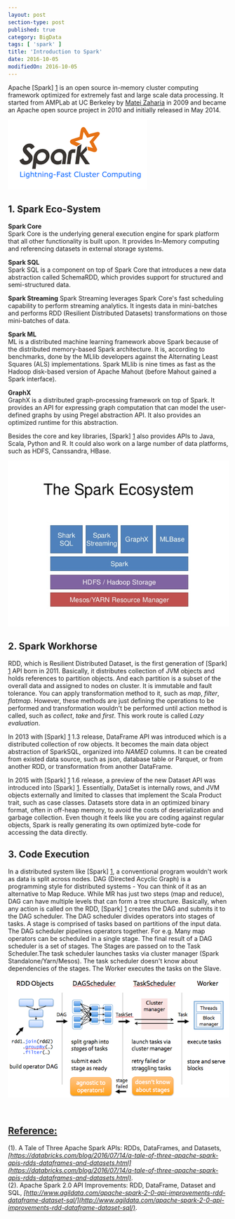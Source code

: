 ```yaml
---
layout: post
section-type: post
published: true
category: BigData
tags: [ 'spark' ]
title: 'Introduction to Spark'
date: 2016-10-05
modifiedOn: 2016-10-05
---
```


Apache [Spark] [1] is an open source in-memory cluster computing framework optimized for extremely fast and large scale data processing. It started from AMPLab at UC Berkeley by [Matei Zaharia](https://cs.stanford.edu/~matei/) in 2009 and became an Apache open source project in 2010 and initially released in May 2014.    

![alt text](/img/blog/spark.png)  

__1. Spark Eco-System__  
----------------------  
__Spark Core__  
Spark Core is the underlying general execution engine for spark platform that all other functionality is built upon. It provides In-Memory computing and referencing datasets in external storage systems.  

__Spark SQL__  
Spark SQL is a component on top of Spark Core that introduces a new data abstraction called SchemaRDD, which provides support for structured and semi-structured data.  

__Spark Streaming__
Spark Streaming leverages Spark Core's fast scheduling capability to perform streaming analytics. It ingests data in mini-batches and performs RDD (Resilient Distributed Datasets) transformations on those mini-batches of data.  

__Spark ML__  
ML is a distributed machine learning framework above Spark because of the distributed memory-based Spark architecture. It is, according to benchmarks, done by the MLlib developers against the Alternating Least Squares (ALS) implementations. Spark MLlib is nine times as fast as the Hadoop disk-based version of Apache Mahout (before Mahout gained a Spark interface).  

__GraphX__  
GraphX is a distributed graph-processing framework on top of Spark. It provides an API for expressing graph computation that can model the user-defined graphs by using Pregel abstraction API. It also provides an optimized runtime for this abstraction.  

Besides the core and key libraries, [Spark] [1] also provides APIs to Java, Scala, Python and R. It could also work on a large number of data platforms, such as HDFS, Canssandra, HBase.  

![alt text](/img/blog/spark_ecosystem.jpg)  

__2. Spark Workhorse__  
----------------------  
RDD, which is Resilient Distributed Dataset, is the first generation of [Spark] [1] API born in 2011. Basically, it distributes collection of JVM objects and holds references to partition objects. And each partition is a subset of the overall data and assigned to nodes on cluster. It is immutable and fault tolerance. You can apply transformation method to it, such as *map*, *filter*, *flatmap*. However, these methods are just defining the operations to be performed and transformation wouldn't be performed until action method is called, such as *collect*, *take* and *first*. This work route is called *Lazy evaluation*.    

In 2013 with [Spark] [1] 1.3 release, DataFrame API was introduced which is a distributed collection of row objects. It becomes the main data object abstraction of SparkSQL, organized into *NAMED* columns. It can be created from existed data source, such as json, database table or Parquet, or from another RDD, or transformation from another DataFrame.   

In 2015 with [Spark] [1] 1.6 release, a preview of the new Dataset API was introduced into [Spark] [1]. Essentially, DataSet is internally rows, and JVM objects externally and limited to classes that implement the Scala Product trait, such as case classes. Datasets store data in an optimized binary format, often in off-heap memory, to avoid the costs of deserialization and garbage collection. Even though it feels like you are coding against regular objects, Spark is really generating its own optimized byte-code for accessing the data directly.  

__3. Code Execution__  
---------------------  
In a distributed system like [Spark] [1], a conventional program wouldn't work  as data is split across nodes. DAG (Directed Acyclic Graph) is a programming style for distributed systems - You can think of it as an alternative to Map Reduce. While MR has just two steps (map and reduce), DAG can have multiple levels that can form a tree structure. Basically, when any action is called on the RDD, [Spark] [1] creates the DAG and submits it to the DAG scheduler. The DAG scheduler divides operators into stages of tasks. A stage is comprised of tasks based on partitions of the input data. The DAG scheduler pipelines operators together. For e.g. Many map operators can be scheduled in a single stage. The final result of a DAG scheduler is a set of stages. The Stages are passed on to the Task Scheduler.The task scheduler launches tasks via cluster manager (Spark Standalone/Yarn/Mesos). The task scheduler doesn't know about dependencies of the stages. The Worker executes the tasks on the Slave.   

![alt text](/img/blog/DAG.png)  

 

<br />

<u>Reference:</u>  
-----------------
(1). A Tale of Three Apache Spark APIs: RDDs, DataFrames, and Datasets, _[https://databricks.com/blog/2016/07/14/a-tale-of-three-apache-spark-apis-rdds-dataframes-and-datasets.html](https://databricks.com/blog/2016/07/14/a-tale-of-three-apache-spark-apis-rdds-dataframes-and-datasets.html)_.  
(2). Apache Spark 2.0 API Improvements: RDD, DataFrame, Dataset and SQL, _[http://www.agildata.com/apache-spark-2-0-api-improvements-rdd-dataframe-dataset-sql/](http://www.agildata.com/apache-spark-2-0-api-improvements-rdd-dataframe-dataset-sql/)_.  


[1]: http://spark.apache.org/  "Spark"